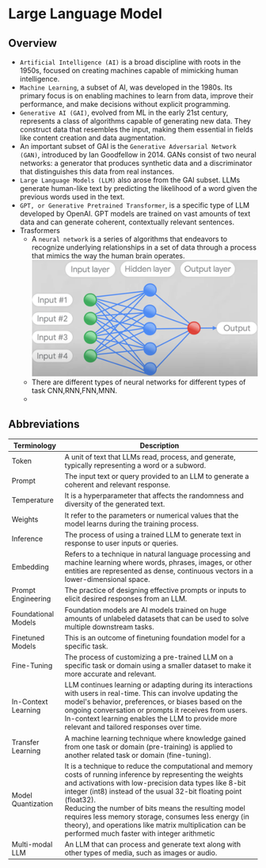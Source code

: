 # Large Language Model

## Overview
- `Artificial Intelligence (AI)` is a broad discipline with roots in the 1950s, focused on creating machines capable of mimicking human intelligence. 
- `Machine Learning`, a subset of AI, was developed in the 1980s. Its primary focus is on enabling machines to learn from data, improve their performance, and make decisions without explicit programming. 
- `Generative AI (GAI)`, evolved from ML in the early 21st century, represents a class of algorithms capable of generating new data. They construct data that resembles the input, making them essential in fields like content creation and data augmentation.
- An important subset of GAI is the `Generative Adversarial Network (GAN)`, introduced by Ian Goodfellow in 2014. GANs consist of two neural networks: a generator that produces synthetic data and a discriminator that distinguishes this data from real instances.
- `Large Language Models (LLM)` also arose from the GAI subset. LLMs generate human-like text by predicting the likelihood of a word given the previous words used in the text.
- `GPT, or Generative Pretrained Transformer`, is a specific type of LLM developed by OpenAI.  GPT models are trained on vast amounts of text data and can generate coherent, contextually relevant sentences.
- Trasformers
  - A `neural network` is a series of algorithms that endeavors to recognize underlying relationships in a set of data through a process that mimics the way the human brain operates.
    ![](00-images/02-NeuralNetwork.png)
  - There are different types of neural networks for different types of task CNN,RNN,FNN,MNN.
  - 

## Abbreviations
| Terminology         	| Description                                                                                                                                                                                                                                                                                                                                                                                                                                                           	|
|---------------------	|-----------------------------------------------------------------------------------------------------------------------------------------------------------------------------------------------------------------------------------------------------------------------------------------------------------------------------------------------------------------------------------------------------------------------------------------------------------------------	|
| Token               	| A unit of text that LLMs read, process, and generate, typically representing a word or a subword.                                                                                                                                                                                                                                                                                                                                                                     	|
| Prompt              	| The input text or query provided to an LLM to generate a coherent and relevant response.                                                                                                                                                                                                                                                                                                                                                                              	|
| Temperature         	| It is a hyperparameter that affects the randomness and diversity of the generated text.                                                                                                                                                                                                                                                                                                                                                                               	|
| Weights             	| It refer to the parameters or numerical values that the model learns during the training process.                                                                                                                                                                                                                                                                                                                                                                     	|
| Inference           	| The process of using a trained LLM to generate text in response to user inputs or queries.                                                                                                                                                                                                                                                                                                                                                                            	|
| Embedding           	| Refers to a technique in natural language processing and machine learning where words, phrases, images, or other entities are represented as dense, continuous vectors in a lower-dimensional space.                                                                                                                                                                                                                                                                  	|
| Prompt Engineering  	| The practice of designing effective prompts or inputs to elicit desired responses from an LLM.                                                                                                                                                                                                                                                                                                                                                                        	|
| Foundational Models 	| Foundation models are AI models trained on huge amounts of unlabeled datasets that can be used to solve multiple downstream tasks.                                                                                                                                                                                                                                                                                                                                    	|
| Finetuned Models    	| This is an outcome of finetuning foundation model for a specific task.                                                                                                                                                                                                                                                                                                                                                                                                	|
| Fine-Tuning         	| The process of customizing a pre-trained LLM on a specific task or domain using a smaller dataset to make it more accurate and relevant.                                                                                                                                                                                                                                                                                                                              	|
| In-Context Learning 	| LLM continues learning or adapting during its interactions with users in real-time. This can involve updating the model's behavior, preferences, or biases based on the ongoing conversation or prompts it receives from users. In-context learning enables the LLM to provide more relevant and tailored responses over time.                                                                                                                                        	|
| Transfer Learning   	| A machine learning technique where knowledge gained from one task or domain (pre-training) is applied to another related task or domain (fine-tuning).                                                                                                                                                                                                                                                                                                                	|
| Model Quantization  	| It is a technique to reduce the computational and memory costs of running inference by representing the weights and activations with low-precision data types like 8-bit integer (int8) instead of the usual 32-bit floating point (float32).<br>Reducing the number of bits means the resulting model requires less memory storage, consumes less energy (in theory), and operations like matrix multiplication can be performed much faster with integer arithmetic 	|
| Multi-modal LLM     	| An LLM that can process and generate text along with other types of media, such as images or audio.                                                                                                                                                                                                                                                                                                                                                                   	|
